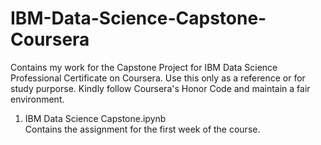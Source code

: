 # IBM-Data-Science-Capstone-Coursera
Contains my work for the Capstone Project for IBM Data Science Professional Certificate on Coursera. Use this only as a reference or for study purporse. Kindly follow Coursera's Honor Code and maintain a fair environment. 

1. IBM Data Science Capstone.ipynb <br>
Contains the assignment for the first week of the course.
